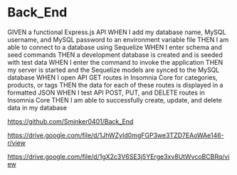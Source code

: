 # Back_End

GIVEN a functional Express.js API
WHEN I add my database name, MySQL username, and MySQL password to an environment variable file
THEN I am able to connect to a database using Sequelize
WHEN I enter schema and seed commands
THEN a development database is created and is seeded with test data
WHEN I enter the command to invoke the application
THEN my server is started and the Sequelize models are synced to the MySQL database
WHEN I open API GET routes in Insomnia Core for categories, products, or tags
THEN the data for each of these routes is displayed in a formatted JSON
WHEN I test API POST, PUT, and DELETE routes in Insomnia Core
THEN I am able to successfully create, update, and delete data in my database


https://github.com/Sminker0401/Back_End


https://drive.google.com/file/d/1JhWZyId0mgFGP3we3TZD7EAoWAe146-r/view


https://drive.google.com/file/d/1gX2c3V6SE3j5YErge3xv8UtWvcoBCBRq/view
